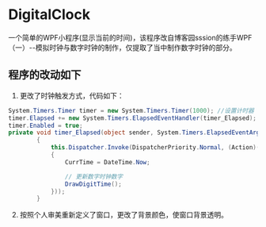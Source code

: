 # DigitalClock
一个简单的WPF小程序(显示当前的时间)，该程序改自博客园sssion的练手WPF（一）--模拟时钟与数字时钟的制作，仅提取了当中制作数字时钟的部分。
## 程序的改动如下
1. 更改了时钟触发方式，代码如下：
``` C#
System.Timers.Timer timer = new System.Timers.Timer(1000); //设置计时器  
timer.Elapsed += new System.Timers.ElapsedEventHandler(timer_Elapsed); // 添加事件
timer.Enabled = true;  
private void timer_Elapsed(object sender, System.Timers.ElapsedEventArgs e)  // 事件定义
        {
            this.Dispatcher.Invoke(DispatcherPriority.Normal, (Action)(() =>
            {
                CurrTime = DateTime.Now;

                // 更新数字时钟数字
                DrawDigitTime();
            }));  
        }
```

2. 按照个人审美重新定义了窗口，更改了背景颜色，使窗口背景透明。
